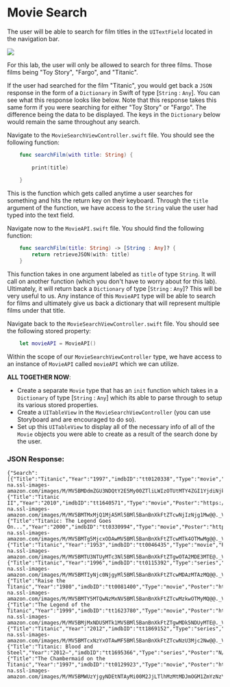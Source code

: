 # Movie Search

The user will be able to search for film titles in the `UITextField` located in the navigation bar.

![](http://i.imgur.com/VYF00Vh.png)

For this lab, the user will only be allowed to search for three films. Those films being "Toy Story", "Fargo", and "Titanic".

If the user had searched for the film "Titanic", you would get back a `JSON` response in the form of a `Dictionary` in Swift of type [`String` : `Any`]. You can see what this response looks like below. Note that this response takes this same form if you were searching for either "Toy Story" or "Fargo". The difference being the data to be displayed. The keys in the `Dictionary` below would remain the same throughout any search.

Navigate to the `MovieSearchViewController.swift` file. You should see the following function:

```swift
    func searchFilm(with title: String) {
        
        print(title)
        
    }
```

This is the function which gets called anytime a user searches for something and hits the return key on their keyboard. Through the `title` argument of the function, we have access to the `String` value the user had typed into the text field.

Navigate now to the `MovieAPI.swift` file. You should find the following function:

```swift
    func searchFilm(title: String) -> [String : Any]? {
        return retrieveJSON(with: title)
    }
```

This function takes in one argument labeled as `title` of type `String`. It will call on another function (which you don't have to worry about for this lab). Ultimately, it will return back a `Dictionary` of type [`String` : `Any`]? This will be very useful to us. Any instance of this `MovieAPI` type will be able to search for films and ultimately give us back a dictionary that will represent multiple films under that title.

Navigate back to the `MovieSearchViewController.swift` file. You should see the following stored property:

```swift
    let movieAPI = MovieAPI()
```

Within the scope of our `MovieSearchViewController` type, we have access to an instance of `MovieAPI` called `movieAPI` which we can utilize.

**ALL TOGETHER NOW**:

* Create a separate `Movie` type that has an `init` function which takes in a `Dictionary` of type [`String` : `Any`] which its able to parse through to setup its various stored properties.
* Create a `UITableView` in the `MovieSearchViewController` (you can use Storyboard and are encouraged to do so).
* Set up this `UITableView` to display all of the necessary info of all of the `Movie` objects you were able to create as a result of the search done by the user.






### JSON Response:

```
{"Search":[{"Title":"Titanic","Year":"1997","imdbID":"tt0120338","Type":"movie","Poster":"https://images-na.ssl-images-amazon.com/images/M/MV5BMDdmZGU3NDQtY2E5My00ZTliLWIzOTUtMTY4ZGI1YjdiNjk3XkEyXkFqcGdeQXVyNTA4NzY1MzY@._V1_SX300.jpg"},{"Title":"Titanic II","Year":"2010","imdbID":"tt1640571","Type":"movie","Poster":"https://images-na.ssl-images-amazon.com/images/M/MV5BMTMxMjQ1MjA5Ml5BMl5BanBnXkFtZTcwNjIzNjg1Mw@@._V1_SX300.jpg"},{"Title":"Titanic: The Legend Goes On...","Year":"2000","imdbID":"tt0330994","Type":"movie","Poster":"https://images-na.ssl-images-amazon.com/images/M/MV5BMTg5MjcxODAwMV5BMl5BanBnXkFtZTcwMTk4OTMwMg@@._V1_SX300.jpg"},{"Title":"Titanic","Year":"1953","imdbID":"tt0046435","Type":"movie","Poster":"https://images-na.ssl-images-amazon.com/images/M/MV5BMTU3NTUyMTc3Nl5BMl5BanBnXkFtZTgwOTA2MDE3MTE@._V1_SX300.jpg"},{"Title":"Titanic","Year":"1996","imdbID":"tt0115392","Type":"series","Poster":"https://images-na.ssl-images-amazon.com/images/M/MV5BMTIyNjc0NjgyMl5BMl5BanBnXkFtZTcwMDAzMTAzMQ@@._V1_SX300.jpg"},{"Title":"Raise the Titanic","Year":"1980","imdbID":"tt0081400","Type":"movie","Poster":"https://images-na.ssl-images-amazon.com/images/M/MV5BMTY5MTQwNzMxNV5BMl5BanBnXkFtZTcwMzkwOTMyMQ@@._V1_SX300.jpg"},{"Title":"The Legend of the Titanic","Year":"1999","imdbID":"tt1623780","Type":"movie","Poster":"https://images-na.ssl-images-amazon.com/images/M/MV5BMjMxNDU5MTk1MV5BMl5BanBnXkFtZTgwMDk5NDUyMTE@._V1_SX300.jpg"},{"Title":"Titanic","Year":"2012","imdbID":"tt1869152","Type":"series","Poster":"https://images-na.ssl-images-amazon.com/images/M/MV5BMTcxNzYxOTAwMF5BMl5BanBnXkFtZTcwNzU3Mjc2Nw@@._V1_SX300.jpg"},{"Title":"Titanic: Blood and Steel","Year":"2012–","imdbID":"tt1695366","Type":"series","Poster":"N/A"},{"Title":"The Chambermaid on the Titanic","Year":"1997","imdbID":"tt0129923","Type":"movie","Poster":"https://images-na.ssl-images-amazon.com/images/M/MV5BMWUzYjgyNDEtNTAyMi00M2JjLTlhMzMtMDJmOGM1ZmYzNzY4XkEyXkFqcGdeQXVyMTA0MjU0Ng@@._V1_SX300.jpg"}],"totalResults":"184","Response":"True"}
```